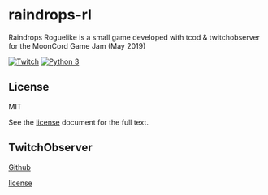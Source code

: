# raindrops-rl

Raindrops Roguelike is a small game developed with tcod & twitchobserver for the MoonCord Game Jam (May 2019)

[![Twitch](https://img.shields.io/badge/twitch-rainyy-red.svg?colorB=4b367c)](https://www.twitch.tv/rainyy) [![Python 3](https://img.shields.io/badge/python-3-blue.svg)](https://www.python.org/)


## License

MIT

See the [license](./LICENSE) document for the full text.

## TwitchObserver

[Github](https://github.com/JoshuaSkelly/twitch-observer)

[license](https://github.com/joshuaskelly/twitch-observer/blob/master/LICENSE) 
